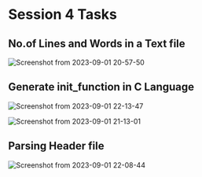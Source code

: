 # Session 4 Tasks

## No.of Lines and Words in a Text file 

![Screenshot from 2023-09-01 20-57-50](https://github.com/mohamedashraf56/Embedded-Linux-Tasks/assets/110823285/753d09cb-d5cc-4582-9560-ee25059c09af)


## Generate init_function in C Language
![Screenshot from 2023-09-01 22-13-47](https://github.com/mohamedashraf56/Embedded-Linux-Tasks/assets/110823285/4fd00227-1784-4e3e-9886-ec6aa32966a1)

![Screenshot from 2023-09-01 21-13-01](https://github.com/mohamedashraf56/Embedded-Linux-Tasks/assets/110823285/23f106cd-1ecc-495c-9754-d1149593614a)


## Parsing Header file 

![Screenshot from 2023-09-01 22-08-44](https://github.com/mohamedashraf56/Embedded-Linux-Tasks/assets/110823285/fcfde393-e988-425d-919a-501b0146223d)



